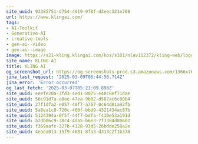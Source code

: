 ```yaml
---
site_uuid: 93385751-d754-4919-9f8f-d3eec321e708
url: https://www.klingai.com/
tags:
- AI-Toolkit
- Generative-AI
- creative-tools
- gen-ai--video
- gen-ai--image
image: https://s21-kling.klingai.com/kos/s101/nlav112372/kling-web/logo-180x180.png
site_name: KLING AI
title: KLING AI
og_screenshot_url: https://og-screenshots-prod.s3.amazonaws.com/1366x768/80/false/031ede4e043b47e970e244a088d9c1f6846241652186a15da74a417731da9ef4.jpeg
jina_last_request: '2025-03-09T06:44:58.714Z'
jina_error: 'Error occurred'
og_last_fetch: '2025-03-07T05:21:09.893Z'
site_uuid: eeefe20a-3fd3-4ed1-8075-e48c8ef71dae
site_uuid: 56c91d7a-a0ee-47ea-9b02-d587ac6c80b4
site_uuid: 27f1dfa2-e057-40f7-a767-0c64d81a92fb
site_uuid: 5a8ea1c8-720c-460f-bbd9-4321434ac87b
site_uuid: 5124394a-0f5f-44f7-bdfa-f430e53a191d
site_uuid: a2db06c9-38c4-4da5-b6e3-7f3384d80602
site_uuid: f369aafc-327b-4128-93d5-26bdde258a2e
site_uuid: 4eaea013-15f9-4681-8fa3-d313c2f1b378
---
```



